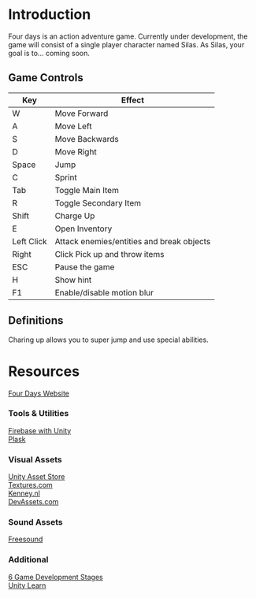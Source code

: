 # Introduction

Four days is an action adventure game. Currently under development, the game will consist of a single player character named Silas. As Silas, your goal is to... coming soon.

## Game Controls

| Key        | Effect                                    |
| ---------- | ----------------------------------------- |
| W          | Move Forward                              |
| A          | Move Left                                 |
| S          | Move Backwards                            |
| D          | Move Right                                |
| Space      | Jump                                      |
| C          | Sprint                                    |
| Tab        | Toggle Main Item                          |
| R          | Toggle Secondary Item                     |
| Shift      | Charge Up                                 |
| E          | Open Inventory                            |
| Left Click | Attack enemies/entities and break objects |
| Right      | Click Pick up and throw items             |
| ESC        | Pause the game                            |
| H          | Show hint                                 |
| F1         | Enable/disable motion blur                |

## Definitions

Charing up allows you to super jump and use special abilities.

# Resources

[Four Days Website](https://fourdays.aspect.cx)

### Tools & Utilities

[Firebase with Unity](https://firebase.google.com/docs/games/setup)  
[Plask](https://plask.ai/)

### Visual Assets

[Unity Asset Store](https://assetstore.unity.com/)  
[Textures.com](https://www.textures.com/)  
[Kenney.nl](https://www.kenney.nl/)  
[DevAssets.com](https://devassets.com/)

### Sound Assets

[Freesound](https://freesound.org/)

### Additional

[6 Game Development Stages](https://kevurugames.com/blog/6-key-stages-of-game-development-from-concept-to-standing-ovation/)  
[Unity Learn](https://learn.unity.com/course/create-with-code)
